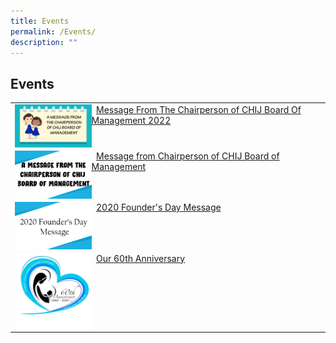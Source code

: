 ```yaml
---
title: Events
permalink: /Events/
description: ""
---
```

## Events

|                                              |
|----------------------------------------------|
| <img style="width: 25%;" src="/images/Chairpersonmessageevents.jpeg" align = "left" />&nbsp; [Message From The Chairperson of CHIJ Board Of Management 2022](/stakeholders/IJ-Board-of-Management/Chairperson-Message-2022/)                              |
| <img style="width: 25%;" src="/images/Chairpersonmessageevents2.jpeg" align = "left" />&nbsp; [Message from Chairperson of CHIJ Board of Management](/stakeholders/IJ-Board-of-Management/Chairperson-Message-Oct-2021/)          | |
| <img style="width: 25%;" src="/images/Foundersday.jpeg" align = "left" />&nbsp; [2020 Founder's Day Message](/files/2020%20Founders%20Day%20Message.pdf)           |
| <img style="width: 25%;" src="/images/60thAnniversary.png" align = "left" />&nbsp;    [Our 60th Anniversary](/school-experience/60th-Anniversary/)    |